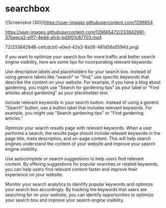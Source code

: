 # searchbox

![Screenshot (30)](https://user-images.githubusercontent.com/1296654

https://user-images.githubusercontent.com/129665472/233842991-37beeca2-e1f7-4edd-a1cb-bd3f01c87703.mp4

72/233842846-cefcdcb0-e0ed-42e3-8a08-481d56a5594d.png)


 
if you want to optimize your search box for more traffic and better search engine visibility, here are some tips for incorporating relevant keywords:

Use descriptive labels and placeholders for your search box. Instead of using generic labels like "search" or "find," use specific keywords that describe the content on your website. For example, if you have a blog about gardening, you might use "Search for gardening tips" as your label or "Find articles about gardening" as your placeholder text.

Include relevant keywords in your search button. Instead of using a generic "Search" button, use a button label that includes relevant keywords. For example, you might use "Search gardening tips" or "Find gardening articles."

Optimize your search results page with relevant keywords. When a user performs a search, the results page should include relevant keywords in the page title, meta description, and on-page content. This will help search engines understand the content of your website and improve your search engine visibility.

Use autocomplete or search suggestions to help users find relevant content. By offering suggestions for popular searches or related keywords, you can help users find relevant content faster and improve their experience on your website.

Monitor your search analytics to identify popular keywords and optimize your search box accordingly. By tracking the keywords that users are searching for on your website, you can identify opportunities to optimize your search box and improve your search engine visibility.

